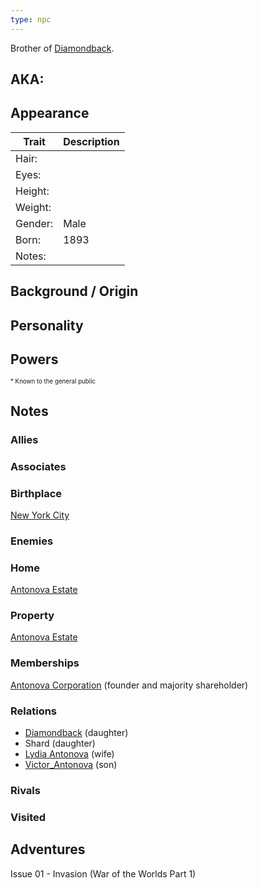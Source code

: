 ```yaml
---
type: npc
---
```

<!--
type: non-player-character
created-by:
-->
Brother of [Diamondback](/player_characters/Diamondback.md).

## AKA:

## Appearance
Trait | Description
-- | --
Hair: | 
Eyes: | 
Height: |
Weight: |
Gender: | Male
Born: | 1893
Notes: |

## Background / Origin

## Personality

## Powers

<sub><sup> * Known to the general public</sup></sub>

## Notes

### Allies

### Associates

### Birthplace
[New York City](../../locations/New_York_State/New_York_City/New_York_City.md)

### Enemies

### Home
[Antonova Estate](../../locations/New_York_State/New_York_City/Staten_Island/Antonova_Estate.md)

### Property
[Antonova Estate](../../locations/New_York_State/New_York_City/Staten_Island/Antonova_Estate.md)

### Memberships
[Antonova Corporation](/organizations/Antonova_Corporation.md) (founder and majority shareholder)

### Relations
- [Diamondback](/player_characters/Diamondback.md) (daughter)
- Shard (daughter)
- [Lydia Antonova](Lydia_Antonova.md) (wife)
- [Victor_Antonova](Victor_Antonova.md) (son)

### Rivals

### Visited

## Adventures
Issue 01 - Invasion (War of the Worlds Part 1)


<!-- GM Notes
[Hero Designer File](<>)
[pdf](<>)
-->